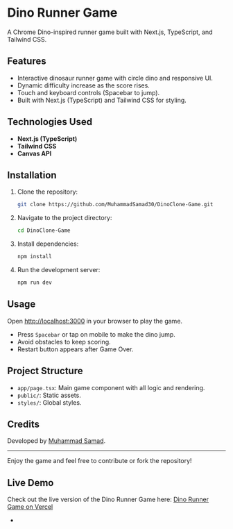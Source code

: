 # Dino Runner Game

A Chrome Dino-inspired runner game built with Next.js, TypeScript, and Tailwind CSS.

## Features
- Interactive dinosaur runner game with circle dino and responsive UI.
- Dynamic difficulty increase as the score rises.
- Touch and keyboard controls (Spacebar to jump).
- Built with Next.js (TypeScript) and Tailwind CSS for styling.

## Technologies Used
- **Next.js (TypeScript)**
- **Tailwind CSS**
- **Canvas API**

## Installation

1. Clone the repository:
   ```bash
   git clone https://github.com/MuhammadSamad30/DinoClone-Game.git
   ```
2. Navigate to the project directory:
   ```bash
   cd DinoClone-Game
   ```
3. Install dependencies:
   ```bash
   npm install
   ```
4. Run the development server:
   ```bash
   npm run dev
   ```

## Usage
Open [http://localhost:3000](http://localhost:3000) in your browser to play the game.
- Press `Spacebar` or tap on mobile to make the dino jump.
- Avoid obstacles to keep scoring.
- Restart button appears after Game Over.

## Project Structure
- `app/page.tsx`: Main game component with all logic and rendering.
- `public/`: Static assets.
- `styles/`: Global styles.

## Credits
Developed by [Muhammad Samad](https://github.com/MuhammadSamad30).

---

Enjoy the game and feel free to contribute or fork the repository!

## Live Demo
Check out the live version of the Dino Runner Game here: [Dino Runner Game on Vercel](https://dino-clone-game-by-samad.vercel.app/)

-